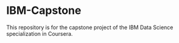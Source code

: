# IBM-Capstone
This repository is for the capstone project of the IBM Data Science specialization in Coursera.
